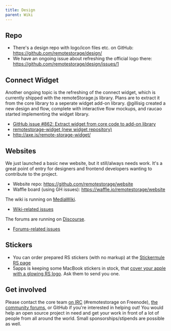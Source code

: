 ```yaml
---
title: Design
parent: Wiki
---
```


## Repo

  - There's a design repo with logo/icon files etc. on GitHub:
    <https://github.com/remotestorage/design/>
  - We have an ongoing issue about refreshing the official logo there:
    <https://github.com/remotestorage/design/issues/1>

## Connect Widget

Another ongoing topic is the refreshing of the connect widget, which is
currently shipped with the remoteStorage.js library. Plans are to
extract it from the core library to a seperate widget add-on library.
@gillisig created a new design and flow, complete with interactive flow
mockups, and raucao started implementing the widget library.

  - [GitHub issue \#862: Extract widget from core code to add-on
    library](https://github.com/remotestorage/remotestorage.js/issues/862)
  - [remotestorage-widget (new widget
    repository)](https://github.com/remotestorage/remotestorage-widget)
  - <http://axe.is/remote-storage-widget/>

## Websites

We just launched a basic new website, but it still/always needs work.
It's a great point of entry for designers and frontend developers
wanting to contribute to the project.

  - Website repo: <https://github.com/remotestorage/website>
  - Waffle board (using GH issues):
    <https://waffle.io/remotestorage/website>

The wiki is running on
[MediaWiki](https://www.mediawiki.org/wiki/MediaWiki).

  - [Wiki-related
    issues](https://github.com/remotestorage/website/issues?q=is%3Aissue+is%3Aopen+label%3Awiki)

The forums are running on [Discourse](https://www.discourse.org/).

  - [Forums-related
    issues](https://github.com/remotestorage/website/issues?q=is%3Aissue+is%3Aopen+label%3Aforums)

## Stickers

  - You can order prepared RS stickers (with no markup) at the
    [Stickermule RS
    page](https://www.stickermule.com/en/user/1068777714/stickers)
  - 5apps is keeping some MacBook stickers in stock, that [cover your
    apple with a glowing RS
    logo](https://twitter.com/remotestorage_/status/719972192553996289).
    Ask them to send you one.

## Get involved

Please contact the core team [on
IRC](https://kiwiirc.com/client/irc.freenode.net/#remotestorage)
(\#remotestorage on Freenode), [the community
forums](https://community.remotestorage.io/), or GitHub if you're
interested in helping out\! You would help an open source project in
need and get your work in front of a lot of people from all around the
world. Small sponsorships/stipends are possible as well.

